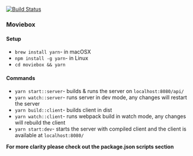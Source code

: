 [![Build Status](https://travis-ci.org/dibosh/moviebox.svg?branch=master)](https://travis-ci.org/dibosh/moviebox)

### Moviebox

#### Setup

- `brew install yarn`- in macOSX
- `npm install -g yarn`- in Linux
- `cd moviebox && yarn`

#### Commands
- `yarn start::server`- builds & runs the server on `localhost:8080/api/`
- `yarn watch::server`- runs server in dev mode, any changes will restart the server
- `yarn build::client`- builds client in dist
- `yarn watch::client`- runs webpack build in watch mode, any changes will rebuild the client
- `yarn start:dev`- starts the server with compiled client and the client is available at 
`localhost:8080/`


**For more clarity please check out the package.json scripts section**
